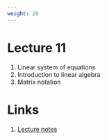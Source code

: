 ```yaml
---
weight: 28
---
```


# Lecture 11
1. Linear system of equations
2. Introduction to linear algebra
3. Matrix notation

# Links
1. [Lecture notes](Lecture-11.pdf)
